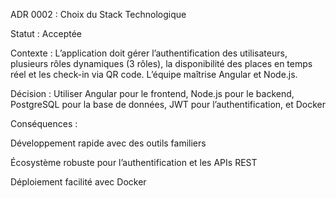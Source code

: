 ADR 0002 : Choix du Stack Technologique

Statut : Acceptée

Contexte :
L’application doit gérer l’authentification des utilisateurs, plusieurs rôles dynamiques (3 rôles), la disponibilité des places en temps réel et les check-in via QR code. L’équipe maîtrise Angular et Node.js.

Décision :
Utiliser Angular pour le frontend, Node.js pour le backend, PostgreSQL pour la base de données, JWT pour l’authentification, et Docker 

Conséquences :

Développement rapide avec des outils familiers

Écosystème robuste pour l’authentification et les APIs REST

Déploiement facilité avec Docker